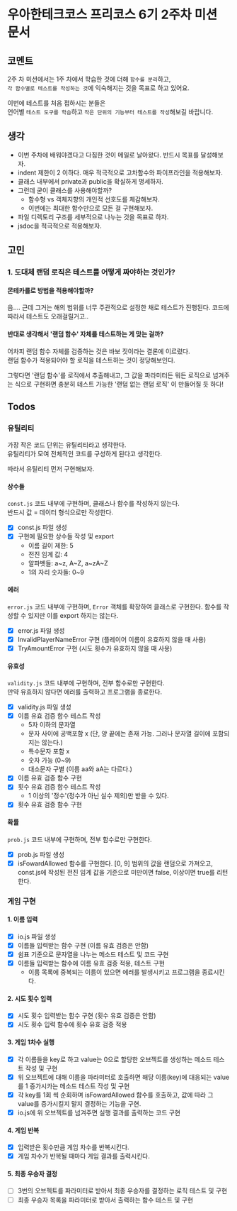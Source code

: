 # 우아한테크코스 프리코스 6기 2주차 미션 문서

## 코멘트

2주 차 미션에서는 1주 차에서 학습한 것에 더해 `함수를 분리`하고,  
`각 함수별로 테스트를 작성하는 것`에 익숙해지는 것을 목표로 하고 있어요.

이번에 테스트를 처음 접하시는 분들은  
언어별 `테스트 도구를 학습`하고 `작은 단위의 기능부터 테스트를 작성`해보길 바랍니다.

## 생각

- 이번 주차에 배워야겠다고 다짐한 것이 메일로 날아왔다. 반드시 목표를 달성해보자.
- indent 제한이 2 이하다. 매우 적극적으로 고차함수와 파이프라인을 적용해보자.
- 클래스 내부에서 private과 public을 확실하게 명세하자.
- 그런데 굳이 클래스를 사용해야할까?
  - 함수형 vs 객체지향의 개인적 선호도를 체감해보자.
  - 이번에는 최대한 함수만으로 모든 걸 구현해보자.
- 파일 디렉토리 구조를 세부적으로 나누는 것을 목표로 하자.
- jsdoc을 적극적으로 적용해보자.

## 고민

### 1. 도대체 랜덤 로직은 테스트를 어떻게 짜야하는 것인가?

#### 몬테카를로 방법을 적용해야할까?

음.... 근데 그거는 해의 범위를 너무 주관적으로 설정한 채로 테스트가 진행된다. 코드에 따라서 테스트도 오래걸릴거고..

#### 반대로 생각해서 '랜덤 함수' 자체를 테스트하는 게 맞는 걸까?

어차피 랜덤 함수 자체를 검증하는 것은 바보 짓이라는 결론에 이르렀다.  
랜덤 함수가 적용되어야 할 로직을 테스트하는 것이 정당해보인다.

그렇다면 '랜덤 함수'를 로직에서 추출해내고, 그 값을 파라미터든 뭐든 로직으로 넘겨주는 식으로 구현하면 충분히 테스트 가능한 '랜덤 없는 랜덤 로직' 이 만들어질 듯 하다!

## Todos

### 유틸리티

가장 작은 코드 단위는 유틸리티라고 생각한다.  
유틸리티가 모여 전체적인 코드를 구성하게 된다고 생각한다.

따라서 유틸리티 먼저 구현해보자.

#### 상수들

`const.js` 코드 내부에 구현하며, 클래스나 함수를 작성하지 않는다.  
반드시 값 = 데이터 형식으로만 작성한다.

- [x] const.js 파일 생성
- [x] 구현에 필요한 상수들 작성 및 export
  - 이름 길이 제한: 5
  - 전진 임계 값: 4
  - 알파벳들: a~z, A~Z, a~zA~Z
  - 1의 자리 숫자들: 0~9

#### 에러

`error.js` 코드 내부에 구현하며, `Error` 객체를 확장하여 클래스로 구현한다. 함수를 작성할 수 있지만 이를 export 하지는 않는다.

- [x] error.js 파일 생성
- [x] InvalidPlayerNameError 구현 (플레이어 이름이 유효하지 않을 때 사용)
- [x] TryAmountError 구현 (시도 횟수가 유효하지 않을 때 사용)

#### 유효성

`validity.js` 코드 내부에 구현하며, 전부 함수로만 구현한다.  
만약 유효하지 않다면 에러를 출력하고 프로그램을 종료한다.

- [x] validity.js 파일 생성
- [x] 이름 유효 검증 함수 테스트 작성
  - 5자 이하의 문자열
  - 문자 사이에 공백포함 x (단, 양 끝에는 존재 가능. 그러나 문자열 길이에 포함되지는 않는다.)
  - 특수문자 포함 x
  - 숫자 가능 (0~9)
  - 대소문자 구별 (이름 aa와 aA는 다르다.)
- [x] 이름 유효 검증 함수 구현
- [x] 횟수 유효 검증 함수 테스트 작성
  - 1 이상의 '정수'(정수가 아닌 실수 제외)만 받을 수 있다.
- [x] 횟수 유효 검증 함수 구현

#### 확률

`prob.js` 코드 내부에 구현하며, 전부 함수로만 구현한다.

- [x] prob.js 파일 생성
- [x] isFowardAllowed 함수를 구현한다. [0, 9] 범위의 값을 랜덤으로 가져오고, const.js에 작성된 전진 임계 값을 기준으로 미만이면 false, 이상이면 true를 리턴한다.

### 게임 구현

#### 1. 이름 입력

- [x] io.js 파일 생성
- [x] 이름들 입력받는 함수 구현 (이름 유효 검증은 안함)
- [x] 쉼표 기준으로 문자열을 나누는 메소드 테스트 및 코드 구현
- [x] 이름들 입력받는 함수에 이름 유효 검증 적용, 테스트 구현
  - 이름 목록에 중복되는 이름이 있으면 에러를 발생시키고 프로그램을 종료시킨다.

#### 2. 시도 횟수 입력

- [x] 시도 횟수 입력받는 함수 구현 (횟수 유효 검증은 안함)
- [x] 시도 횟수 입력 함수에 횟수 유효 검증 적용

#### 3. 게임 1차수 실행

- [x] 각 이름들을 key로 하고 value는 0으로 할당한 오브젝트를 생성하는 메소드 테스트 작성 및 구현
- [x] 위 오브젝트에 대해 이름을 파라미터로 호출하면 해당 이름(key)에 대응되는 value를 1 증가시카는 메소드 테스트 작성 및 구현
- [x] 각 key를 1회 씩 순회하며 isFowardAllowed 함수를 호출하고, 값에 따라 그 value를 증가시킬지 말지 결정하는 기능을 구현.
- [x] io.js에 위 오브젝트를 넘겨주면 실행 결과를 출력하는 코드 구현

#### 4. 게임 반복

- [x] 입력받은 횟수만큼 게임 차수를 반복시킨다.
- [x] 게임 차수가 반복될 때마다 게임 결과를 출력시킨다.

#### 5. 최종 우승자 결정

- [ ] 3번의 오브젝트를 파라미터로 받아서 최종 우승자를 결정하는 로직 테스트 및 구현
- [ ] 최종 우승자 목록을 파라미터로 받아서 출력하는 함수 테스트 및 구현
